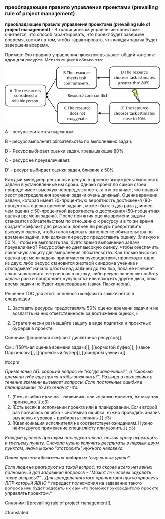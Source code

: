 ### преобладающее правило управления проектами (prevailing rule of project management)

**преобладающее правило управления проектами (prevailing rule of project management)** - В традиционном управлении проектами считается, что способ гарантировать, что проект будет завершен вовремя, состоит в том, чтобы гарантировать, что каждая задача будет завершена вовремя.

Пример: Это правило управления проектом вызывает общий конфликт ядра для ресурса. Испаряющееся облако это:

![](images/image66.png)

A - ресурс считается надежным.

B - ресурс выполняет обязательства по выполнению задач.

D - Ресурс выбирает оценки задач, превышающие 80%.

C - ресурс не преувеличивает.

D\' - ресурс выбирает оценки задач, близкие к 50%.

Каждый менеджер ресурсов и ресурс в проекте вынуждены выполнять задачи в установленные им сроки. Однако проект по самой своей природе имеет высокую неопределенность, а это означает, что правый хвост распределения времени задачи очень длинный. Оценка времени задачи, которая имеет 80-процентную вероятность достижения (80-процентная оценка времени задачи), может быть в два раза длиннее, чем оценка с 50-процентной вероятностью достижения (50-процентная оценка времени задачи). После принятия оценка времени задачи становится обязательством по отношению к ресурсу и в то же время создает конфликт для ресурса: должен ли ресурс предоставить высокую оценку, чтобы гарантировать выполнение обязательства по времени задачи, или должен ли ресурс предоставить оценку, близкую к 50 %, чтобы не выглядеть так, будто время выполнения задачи преувеличено? Ресурс обычно дает высокую оценку, чтобы обеспечить локальную защиту для выполнения обязательства. Как только высокая оценка времени задачи принимается руководством, происходит одно из двух: либо ресурс становится жертвой синдрома ученика и откладывает начало работы над задачей до тех пор, пока не исчезнет локальная защита, встроенная в оценку, либо ресурс завершает работу. задача рано и продолжает «улучшать» или находить другие дела, пока время задачи не будет израсходовано (закон Паркинсона).

Решение TOC для этого основного конфликта заключается в следующем:

1. Заставить ресурсы предоставлять 50% оценок времени задачи и не возлагать на них ответственность за достижение оценок, и

2. Стратегически размещайте защиту в виде подпитки и проектных буферов в проекте.

Синоним: [[корневой конфликт диспетчера ресурсов]].

См.: [[50%-ая оценка времени задачи]], [[кормовой буфер]], [[закон Паркинсона]], [[проектный буфер]], [[синдром ученика]].

#ccpm

*Примечание АП: хороший вопрос не "Когда закончишь?", а "Сколько времени тебе еще нужно чтобы закончить?". Разница в показаниях в течение времени вызывает вопросы. Если постоянные ошибки в планировании, то это означет что:*

1.  [Есть ошибки проекта - появились новые риски проекта, почему так произошло.]{.c3}
2.  [Есть косяк в исполнении проекта или в планировании. Если второй раз появилась ошибка - системная ошибка, нужно проводить анализ выученных уроков и разбирать причины.]{.c3}
3.  [Квалификация исполнителя не соответствует ожиданиям. Нужно найти другое применение специалисту или уволить.]{.c3}

*Каждый уровень проходим последовательно. нельзя сразу переходить к третьему пункту. Сначала нужно получить результаты в первым двум пунктам, иначе можно "отстрелить" нужного человека.*

*После проекта обязательно собираем "выученные уроки".*

*Если люди не реагируют на такой вопрос, то скорее всего нет явных полномочий для задавания вопросов - "Может ли человек задавать такие вопросы?" . Для преодоления этого препятствия нужно привлечь ЛПР который* *ЯВНО* * передаст полномочия на задавание такого вопроса или будет задавать их сам что поможет руководителю проекта управлять проектом.*

Синоним: [[prevailing rule of project management]].

#translated
